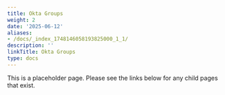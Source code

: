 ```yaml
---
title: Okta Groups
weight: 2
date: '2025-06-12'
aliases:
- /docs/_index_1748146058193825000_1_1/
description: ''
linkTitle: Okta Groups
type: docs
---
```


This is a placeholder page. Please see the links below for any child pages that exist.
